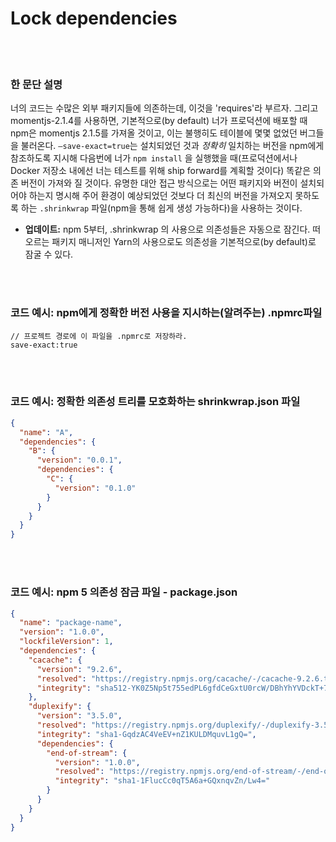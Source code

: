 # Lock dependencies

<br/><br/>

### 한 문단 설명

너의 코드는 수많은 외부 패키지들에 의존하는데, 이것을 'requires'라 부르자. 그리고 momentjs-2.1.4를 사용하면, 기본적으로(by default) 너가 프로덕션에 배포할 때 npm은 momentjs 2.1.5를 가져올 것이고, 이는 불행히도 테이블에 몇몇 없었던 버그들을 불러온다. `–save-exact=true`는 설치되었던 것과 _정확히_ 일치하는 버전을 npm에게 참조하도록 지시해 다음번에 너가 `npm install` 을 실행했을 때(프로덕션에서나 Docker 저장소 내에선 너는 테스트를 위해 ship forward를 계획할 것이다) 똑같은 의존 버전이 가져와 질 것이다. 유명한 대안 접근 방식으로는 어떤 패키지와 버전이 설치되어야 하는지 명시해 주어 환경이 예상되었던 것보다 더 최신의 버전을 가져오지 못하도록 하는 `.shrinkwrap` 파일(npm을 통해 쉽게 생성 가능하다)을 사용하는 것이다.

- **업데이트:** npm 5부터, .shrinkwrap 의 사용으로 의존성들은 자동으로 잠긴다. 떠오르는 패키지 매니저인 Yarn의 사용으로도 의존성을 기본적으로(by default)로 잠굴 수 있다.

<br/><br/>

### 코드 예시: npm에게 정확한 버전 사용을 지시하는(알려주는) .npmrc파일

```npmrc
// 프로젝트 경로에 이 파일을 .npmrc로 저장하라.
save-exact:true
```

<br/><br/>

### 코드 예시: 정확한 의존성 트리를 모호화하는 shrinkwrap.json 파일

```json
{
  "name": "A",
  "dependencies": {
    "B": {
      "version": "0.0.1",
      "dependencies": {
        "C": {
          "version": "0.1.0"
        }
      }
    }
  }
}
```

<br/><br/>

### 코드 예시: npm 5 의존성 잠금 파일 - package.json

```json
{
  "name": "package-name",
  "version": "1.0.0",
  "lockfileVersion": 1,
  "dependencies": {
    "cacache": {
      "version": "9.2.6",
      "resolved": "https://registry.npmjs.org/cacache/-/cacache-9.2.6.tgz",
      "integrity": "sha512-YK0Z5Np5t755edPL6gfdCeGxtU0rcW/DBhYhYVDckT+7AFkCCtedf2zru5NRbBLFk6e7Agi/RaqTOAfiaipUfg=="
    },
    "duplexify": {
      "version": "3.5.0",
      "resolved": "https://registry.npmjs.org/duplexify/-/duplexify-3.5.0.tgz",
      "integrity": "sha1-GqdzAC4VeEV+nZ1KULDMquvL1gQ=",
      "dependencies": {
        "end-of-stream": {
          "version": "1.0.0",
          "resolved": "https://registry.npmjs.org/end-of-stream/-/end-of-stream-1.0.0.tgz",
          "integrity": "sha1-1FlucCc0qT5A6a+GQxnqvZn/Lw4="
        }
      }
    }
  }
}
```

